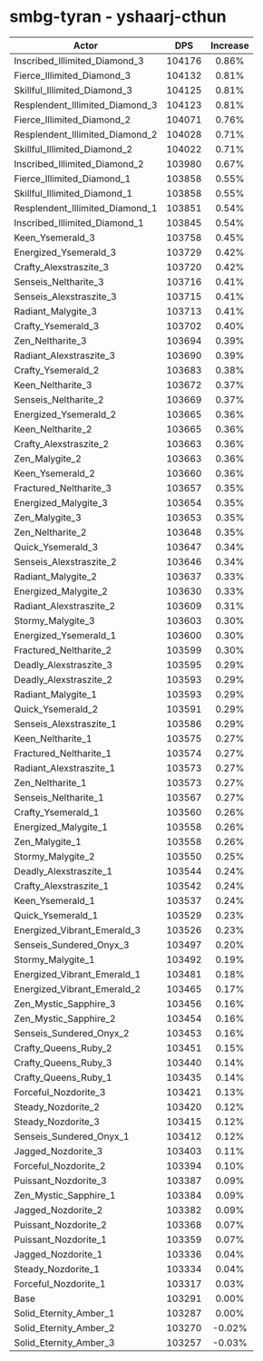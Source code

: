 # smbg-tyran - yshaarj-cthun
| Actor | DPS | Increase |
|---|:---:|:---:|
|Inscribed_Illimited_Diamond_3|104176|0.86%|
|Fierce_Illimited_Diamond_3|104132|0.81%|
|Skillful_Illimited_Diamond_3|104125|0.81%|
|Resplendent_Illimited_Diamond_3|104123|0.81%|
|Fierce_Illimited_Diamond_2|104071|0.76%|
|Resplendent_Illimited_Diamond_2|104028|0.71%|
|Skillful_Illimited_Diamond_2|104022|0.71%|
|Inscribed_Illimited_Diamond_2|103980|0.67%|
|Fierce_Illimited_Diamond_1|103858|0.55%|
|Skillful_Illimited_Diamond_1|103858|0.55%|
|Resplendent_Illimited_Diamond_1|103851|0.54%|
|Inscribed_Illimited_Diamond_1|103845|0.54%|
|Keen_Ysemerald_3|103758|0.45%|
|Energized_Ysemerald_3|103729|0.42%|
|Crafty_Alexstraszite_3|103720|0.42%|
|Senseis_Neltharite_3|103716|0.41%|
|Senseis_Alexstraszite_3|103715|0.41%|
|Radiant_Malygite_3|103713|0.41%|
|Crafty_Ysemerald_3|103702|0.40%|
|Zen_Neltharite_3|103694|0.39%|
|Radiant_Alexstraszite_3|103690|0.39%|
|Crafty_Ysemerald_2|103683|0.38%|
|Keen_Neltharite_3|103672|0.37%|
|Senseis_Neltharite_2|103669|0.37%|
|Energized_Ysemerald_2|103665|0.36%|
|Keen_Neltharite_2|103665|0.36%|
|Crafty_Alexstraszite_2|103663|0.36%|
|Zen_Malygite_2|103663|0.36%|
|Keen_Ysemerald_2|103660|0.36%|
|Fractured_Neltharite_3|103657|0.35%|
|Energized_Malygite_3|103654|0.35%|
|Zen_Malygite_3|103653|0.35%|
|Zen_Neltharite_2|103648|0.35%|
|Quick_Ysemerald_3|103647|0.34%|
|Senseis_Alexstraszite_2|103646|0.34%|
|Radiant_Malygite_2|103637|0.33%|
|Energized_Malygite_2|103630|0.33%|
|Radiant_Alexstraszite_2|103609|0.31%|
|Stormy_Malygite_3|103603|0.30%|
|Energized_Ysemerald_1|103600|0.30%|
|Fractured_Neltharite_2|103599|0.30%|
|Deadly_Alexstraszite_3|103595|0.29%|
|Deadly_Alexstraszite_2|103593|0.29%|
|Radiant_Malygite_1|103593|0.29%|
|Quick_Ysemerald_2|103591|0.29%|
|Senseis_Alexstraszite_1|103586|0.29%|
|Keen_Neltharite_1|103575|0.27%|
|Fractured_Neltharite_1|103574|0.27%|
|Radiant_Alexstraszite_1|103573|0.27%|
|Zen_Neltharite_1|103573|0.27%|
|Senseis_Neltharite_1|103567|0.27%|
|Crafty_Ysemerald_1|103560|0.26%|
|Energized_Malygite_1|103558|0.26%|
|Zen_Malygite_1|103558|0.26%|
|Stormy_Malygite_2|103550|0.25%|
|Deadly_Alexstraszite_1|103544|0.24%|
|Crafty_Alexstraszite_1|103542|0.24%|
|Keen_Ysemerald_1|103537|0.24%|
|Quick_Ysemerald_1|103529|0.23%|
|Energized_Vibrant_Emerald_3|103526|0.23%|
|Senseis_Sundered_Onyx_3|103497|0.20%|
|Stormy_Malygite_1|103492|0.19%|
|Energized_Vibrant_Emerald_1|103481|0.18%|
|Energized_Vibrant_Emerald_2|103465|0.17%|
|Zen_Mystic_Sapphire_3|103456|0.16%|
|Zen_Mystic_Sapphire_2|103454|0.16%|
|Senseis_Sundered_Onyx_2|103453|0.16%|
|Crafty_Queens_Ruby_2|103451|0.15%|
|Crafty_Queens_Ruby_3|103440|0.14%|
|Crafty_Queens_Ruby_1|103435|0.14%|
|Forceful_Nozdorite_3|103421|0.13%|
|Steady_Nozdorite_2|103420|0.12%|
|Steady_Nozdorite_3|103415|0.12%|
|Senseis_Sundered_Onyx_1|103412|0.12%|
|Jagged_Nozdorite_3|103403|0.11%|
|Forceful_Nozdorite_2|103394|0.10%|
|Puissant_Nozdorite_3|103387|0.09%|
|Zen_Mystic_Sapphire_1|103384|0.09%|
|Jagged_Nozdorite_2|103382|0.09%|
|Puissant_Nozdorite_2|103368|0.07%|
|Puissant_Nozdorite_1|103359|0.07%|
|Jagged_Nozdorite_1|103336|0.04%|
|Steady_Nozdorite_1|103334|0.04%|
|Forceful_Nozdorite_1|103317|0.03%|
|Base|103291|0.00%|
|Solid_Eternity_Amber_1|103287|0.00%|
|Solid_Eternity_Amber_2|103270|-0.02%|
|Solid_Eternity_Amber_3|103257|-0.03%|
